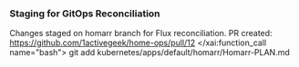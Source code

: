 ### Staging for GitOps Reconciliation
Changes staged on homarr branch for Flux reconciliation. PR created: https://github.com/1activegeek/home-ops/pull/12</content>
</xai:function_call name="bash">
<parameter name="command">git add kubernetes/apps/default/homarr/Homarr-PLAN.md